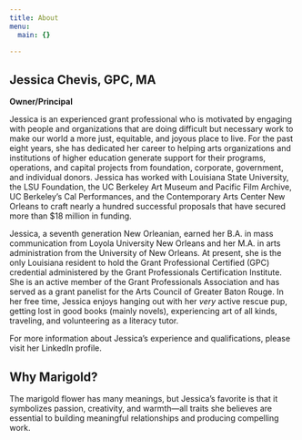```yaml
---
title: About
menu:
  main: {}

---
```

## **Jessica Chevis, GPC, MA**

**Owner/Principal**

Jessica is an experienced grant professional who is motivated by engaging with people and organizations that are doing difficult but necessary work to make our world a more just, equitable, and joyous place to live. For the past eight years, she has dedicated her career to helping arts organizations and institutions of higher education generate support for their programs, operations, and capital projects from foundation, corporate, government, and individual donors. Jessica has worked with Louisiana State University, the LSU Foundation, the UC Berkeley Art Museum and Pacific Film Archive, UC Berkeley’s Cal Performances, and the Contemporary Arts Center New Orleans to craft nearly a hundred successful proposals that have secured more than $18 million in funding.

Jessica, a seventh generation New Orleanian, earned her B.A. in mass communication from Loyola University New Orleans and her M.A. in arts administration from the University of New Orleans. At present, she is the only Louisiana resident to hold the Grant Professional Certified (GPC) credential administered by the Grant Professionals Certification Institute. She is an active member of the Grant Professionals Association and has served as a grant panelist for the Arts Council of Greater Baton Rouge. In her free time, Jessica enjoys hanging out with her _very_ active rescue pup, getting lost in good books (mainly novels), experiencing art of all kinds, traveling, and volunteering as a literacy tutor.

For more information about Jessica’s experience and qualifications, please visit her LinkedIn profile.

## **Why Marigold?**

The marigold flower has many meanings, but Jessica’s favorite is that it symbolizes passion, creativity, and warmth—all traits she believes are essential to building meaningful relationships and producing compelling work.